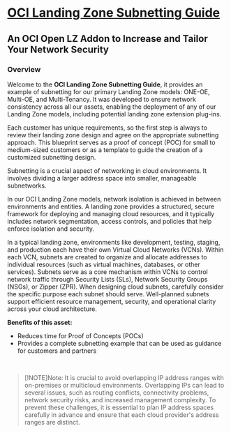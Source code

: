 # **[OCI Landing Zone Subnetting Guide](#)**
## **An OCI Open LZ Addon to Increase and Tailor Your Network Security**


### Overview
Welcome to the **OCI Landing Zone Subnetting Guide**, it provides an example of subnetting for our primary Landing Zone models: ONE-OE, Multi-OE, and Multi-Tenancy. It was developed to ensure network consistency across all our assets, enabling the deployment of any of our Landing Zone models, including potential landing zone extension plug-ins.
&nbsp; 

Each customer has unique requirements, so the first step is always to review their landing zone design and agree on the appropriate subnetting approach. This blueprint serves as a proof of concept (POC) for small to medium-sized customers or as a template to guide the creation of a customized subnetting design.

Subnetting is a crucial aspect of networking in cloud environments. It involves dividing a larger address space into smaller, manageable subnetworks.

In our OCI Landing Zone models, network isolation is achieved in between environments and entities. A landing zone provides a structured, secure framework for deploying and managing cloud resources, and it typically includes network segmentation, access controls, and policies that help enforce isolation and security.

In a typical landing zone, environments like development, testing, staging, and production each have their own Virtual Cloud Networks (VCNs). Within each VCN, subnets are created to organize and allocate addresses to individual resources (such as virtual machines, databases, or other services). Subnets serve as a core mechanism within VCNs to control network traffic through Security Lists (SLs), Network Security Groups (NSGs), or Zipper (ZPR).
When designing cloud subnets, carefully consider the specific purpose each subnet should serve. Well-planned subnets support efficient resource management, security, and operational clarity across your cloud architecture.

**Benefits of this asset:**

- Reduces time for Proof of Concepts (POCs)
- Provides a complete subnetting example that can be used as guidance for customers and partners

&nbsp; 
> [!NOTE]Note:
>It is crucial to avoid overlapping IP address ranges with on-premises or multicloud environments. Overlapping IPs can lead to several issues, such as routing conflicts, connectivity problems, network security risks, and increased management complexity. To prevent these challenges, it is essential to plan IP address spaces carefully in advance and ensure that each cloud provider's address ranges are distinct.
